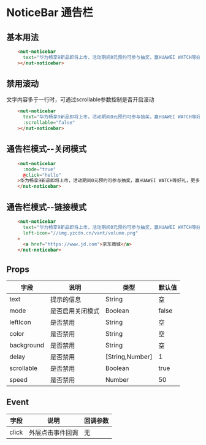 # NoticeBar 通告栏

## 基本用法

```html
    <nut-noticebar
      text="华为畅享9新品即将上市，活动期间0元预约可参与抽奖，赢HUAWEI WATCH等好礼，更多产品信息请持续关注！"
    ></nut-noticebar>
```
## 禁用滚动
文字内容多于一行时，可通过scrollable参数控制是否开启滚动
```html
    <nut-noticebar
      text="华为畅享9新品即将上市，活动期间0元预约可参与抽奖，赢HUAWEI WATCH等好礼，更多产品信息请持续关注！"
      :scrollable="false"
    ></nut-noticebar>
```
## 通告栏模式--关闭模式
```html
    <nut-noticebar
      :mode="true"
      @click="hello"
    >华为畅享9新品即将上市，活动期间0元预约可参与抽奖，赢HUAWEI WATCH等好礼，更多产品信息请持续关注！
    </nut-noticebar>
```
## 通告栏模式--链接模式
```html
    <nut-noticebar
      text="华为畅享9新品即将上市，活动期间0元预约可参与抽奖，赢HUAWEI WATCH等好礼，更多产品信息请持续关注！"
      left-icon="//img.yzcdn.cn/vant/volume.png"
    >
      <a href="https://www.jd.com">京东商城</a>
    </nut-noticebar>
```



## Props

| 字段 | 说明 | 类型 | 默认值
|----- | ----- | ----- | ----- 
| text | 提示的信息 | String | 空
| mode | 是否启用关闭模式 | Boolean | false
| leftIcon | 是否禁用 | String | 空
| color | 是否禁用 | String | 空
| background | 是否禁用 | String | 空
| delay | 是否禁用 | [String,Number] | 1
| scrollable | 是否禁用 | Boolean | true
| speed | 是否禁用 | Number | 50

## Event

| 字段 | 说明 | 回调参数
|----- | ----- | -----
| click | 外层点击事件回调 | 无 
